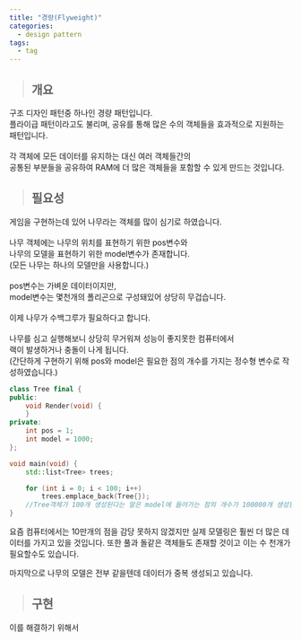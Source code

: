 ```yaml
---
title: "경량(Flyweight)"
categories:
  - design pattern
tags:
  - tag
---
```

> ## 개요

구조 디자인 패턴중 하나인 경량 패턴입니다.<br>
플라이급 패턴이라고도 불리며, 공유를 통해 많은 수의 객체들을 효과적으로 지원하는 패턴입니다.<br>
<br>
각 객체에 모든 데이터를 유지하는 대신 여러 객체들간의<br>
공통된 부분들을 공유하여 RAM에 더 많은 객체들을 포함할 수 있게 만드는 것입니다.<br>
> ## 필요성

게임을 구현하는데 있어 나무라는 객체를 많이 심기로 하였습니다.<br>
<br>
나무 객체에는 나무의 위치를 표현하기 위한 pos변수와<br>
나무의 모델을 표현하기 위한 model변수가 존재합니다.<br>
(모든 나무는 하나의 모델만을 사용합니다.)<br>
<br>
pos변수는 가벼운 데이터이지만,<br>
model변수는 몇천개의 폴리곤으로 구성돼있어 상당히 무겁습니다.<br>
<br>
이제 나무가 수백그루가 필요하다고 합니다.<br>
<br>
나무를 심고 실행해보니 상당히 무거워져 성능이 좋지못한 컴퓨터에서<br>
랙이 발생하거나 충돌이 나게 됩니다.<br>
(간단하게 구현하기 위해 pos와 model은 필요한 점의 개수를 가지는 정수형 변수로 작성하였습니다.)
```cpp
class Tree final {
public:
	void Render(void) {
	}
private:
	int pos = 1;
	int model = 1000;
};

void main(void) {
	std::list<Tree> trees;

	for (int i = 0; i < 100; i++)
		trees.emplace_back(Tree{});
	//Tree객체가 100개 생성된다는 말은 model에 들어가는 점의 개수가 100000개 생성된다는 뜻입니다.
}
```
요즘 컴퓨터에서는 10만개의 점을 감당 못하지 않겠지만
실제 모델링은 훨씬 더 많은 데이터를 가지고 있을 것입니다.
또한 풀과 돌같은 객체들도 존재할 것이고 이는 수 천개가 필요할수도 있습니다.

마지막으로 나무의 모델은 전부 같을텐데 데이터가 중복 생성되고 있습니다.
> ## 구현

이를 해결하기 위해서 
